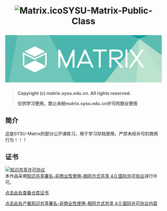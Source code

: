 <h1 align="center">

<img src="https://github.com/GeorgeDong32/SYSU_Matrix_2022/blob/main/Pics/Matrix.ico" alt="Matrix.ico" width="32">SYSU-Matrix-Public-Class

<img src="https://github.com/GeorgeDong32/SYSU_Matrix_2022/blob/main/Pics/Matrix_title.jpeg" alt="Matrix" width="600">
</h1>

> **Copyright (c) matrix.sysu.edu.cn. All rights reserved.** 
>
> **仅供学习使用，禁止未经matrix.sysu.edu.cn许可的商业使用**
## 简介
这是SYSU-Matrix的部分公开课练习，用于学习存档使用，严禁未经许可的商用行为！！！
## 证书
<a rel="license" href="http://creativecommons.org/licenses/by-nc-sa/4.0/"><img alt="知识共享许可协议" style="border-width:0" src="https://i.creativecommons.org/l/by-nc-sa/4.0/88x31.png" /></a><br />本作品采用<a rel="license" href="http://creativecommons.org/licenses/by-nc-sa/4.0/">知识共享署名-非商业性使用-相同方式共享 4.0 国际许可协议</a>进行许可。

[点击此处查看仓库证书]()

[点击此处产看知识共享署名-非商业性使用-相同方式共享 4.0 国际许可协议内容](https://creativecommons.org/licenses/by-nc-sa/4.0/deed.zh)
